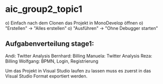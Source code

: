 aic_group2_topic1
=================

o) Einfach nach dem Clonen das Projekt in MonoDevelop öffnen
o) "Erstellen" -> "Alles erstellen"
o) "Ausführen" -> "Ohne Debugger starten"


Aufgabenverteilung stage1:
----------------------------

Andi:		Twitter Analysis
Bernhard:	Billing
Manuela:	Twitter Analysis
Reza: 		Billing
Wolfgang:	BPMN, Login, Registrierung


Um das Projekt in Visual Studio laufen zu lassen muss es zuerst in das Visual Studio Format exportiert werden.


